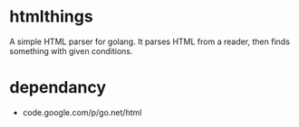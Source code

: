 htmlthings
===========

A simple HTML parser for golang.
It parses HTML from a reader, then finds something with given conditions.

# dependancy
- code.google.com/p/go.net/html
